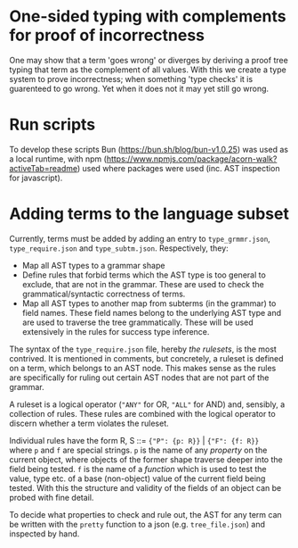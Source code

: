 # One-sided typing with complements for proof of incorrectness

One may show that a term 'goes wrong' or diverges by deriving a proof tree 
typing that term as the complement of all values. With this we create a type
system to prove incorrectness; when something 'type checks' it is guarenteed to
go wrong. Yet when it does not it may yet still go wrong. 

# Run scripts

To develop these scripts Bun (https://bun.sh/blog/bun-v1.0.25) was used as a 
local runtime, with npm (https://www.npmjs.com/package/acorn-walk?activeTab=readme)
used where packages were used (inc. AST inspection for javascript).

# Adding terms to the language subset

Currently, terms must be added by adding an entry to `type_grmmr.json`, `type_require.json`
and `type_subtm.json`. Respectively, they:

- Map all AST types to a grammar shape 
- Define rules that forbid terms which the AST type is too general to exclude, that are not in the grammar. These are used to check the grammatical/syntactic correctness of terms.
- Map all AST types to another map from subterms (in the grammar) to field names. These field names belong to the underlying AST type and are used to traverse the tree grammatically. These will be used extensively in the rules for success type inference.

The syntax of the `type_require.json` file, hereby *the rulesets*, is the most contrived.
It is mentioned in comments, but concretely, a ruleset is defined on a term, which belongs to an AST node. This makes sense as the rules are specifically for ruling out certain AST nodes that are not part of the grammar. 

A ruleset is a logical operator (`"ANY"` for OR, `"ALL"` for AND) and, sensibly, a collection of rules. These rules are combined with the logical operator to discern whether a term violates the ruleset. 

Individual rules have the form R, S ::= `{"P": {p: R}}` | `{"F": {f: R}}` \
where `p` and `f` are special strings. `p` is the name of any *property* on the current object, where objects of the former shape traverse deeper into the field being tested.
`f` is the name of a *function* which is used to test the value, type etc. of a base (non-object) value of the current field being tested. With this the structure and validity of the fields of an object can be probed with fine detail. 

To decide what properties to check and rule out, the AST for any term can be written with the `pretty` function to a json (e.g. `tree_file.json`) and inspected by hand.